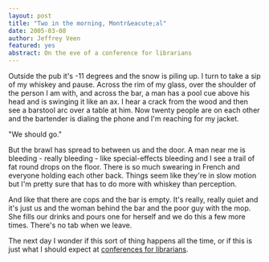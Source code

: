 ```yaml
--- 
layout: post
title: "Two in the morning, Montr&eacute;al"
date: 2005-03-08
author: Jeffrey Veen
featured: yes
abstract: On the eve of a conference for librarians
---
```

Outside the pub it's -11 degrees and the snow is piling up. I turn to take a sip of my whiskey and pause. Across the rim of my glass, over the shoulder of the person I am with, and across the bar, a man has a pool cue above his head and is swinging it like an ax. I hear a crack from the wood and then see a barstool arc over a table at him. Now twenty people are on each other and the bartender is dialing the phone and I'm reaching for my jacket.

"We should go."

But the brawl has spread to between us and the door. A man near me is bleeding - really bleeding - like special-effects bleeding and I see a trail of fat round drops on the floor. There is so much swearing in French and everyone holding each other back. Things seem like they're in slow motion but I'm pretty sure that has to do more with whiskey than perception.

And like that there are cops and the bar is empty. It's really, really quiet and it's just us and the woman behind the bar and the poor guy with the mop. She fills our drinks and pours one for herself and we do this a few more times. There's no tab when we leave.

The next day I wonder if this sort of thing happens all the time, or if this is just what I should expect at <a href="http://iasummit.org/">conferences for librarians</a>.
&#8203;